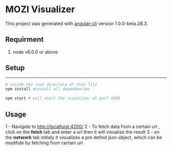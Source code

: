 MOZI Visualizer
=========================
This project was generated with [angular-cli](https://github.com/angular/angular-cli) version 1.0.0-beta.28.3.

## Requirment
1. node v6.0.0 or above 


## Setup
-----------
```sh
# inside the root directory of this file
npm install #install all dependencies

npm start # will start the visualizer at port 4200
```

Usage
---------------
1 - Navigate to [http://localhost:4200/](http://localhost:4200/)
2 - To fetch data from a certain url , click on the **fetch** tab and enter a url then it will visualize the result
3 - on the **network** tab initialy it visualizes a pre defind json object, which can be modifide by fetching from           certain url



